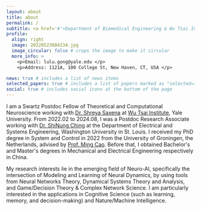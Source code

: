 ```yaml
---
layout: about
title: about
permalink: /
subtitle: <a href='#'>Department of Biomedical Engineering & Wu Tsai Institute, Yale University</a> 
profile:
  align: right
  image: 20220523084234.jpg
  image_circular: false # crops the image to make it circular
  more_info: >
    <p>Email: lulu.gong@yale.edu </p>
    <p>Address: 1121A, 100 College St, New Haven, CT, USA </p>

news: true # includes a list of news items
selected_papers: true # includes a list of papers marked as "selected={true}"
social: true # includes social icons at the bottom of the page
---
```


I am a Swartz Postdoc Fellow of Theoretical and Computational Neuroscience working with [Dr. Shreya Saxena](https://www.saxenalab.org/) at [Wu Tsai Institute](https://wti.yale.edu/), Yale University. From 2022.02 to 2024.08, I was a Postdoc Research Associate working with [Dr. ShiNung Ching](https://braindynamics.engineering.wustl.edu/) at the Department of Electrical and Systems Engineering, Washington University in St. Louis. I received my PhD degree in System and Control in 2022 from the University of Groningen, the Netherlands, advised by [Prof. Ming Cao](https://www.rug.nl/staff/m.cao/). Before that, I obtained Bachelor's and Master's degrees in Mechanical and Electrical Engineering respectively in China. 

My research interests lie in the emerging field of Neuro-AI, specifically the intersection of Modeling and Learning of Neural Dynamics, by using tools from Neural Networks Theory, Dynamical Systems Theory and Analysis, and Game/Decision Theory & Complex Network Science. I am particularly interested in the applications in Cognitive Science (such as learning, memory, and decision-making) and Nature/Machine Intelligence.

